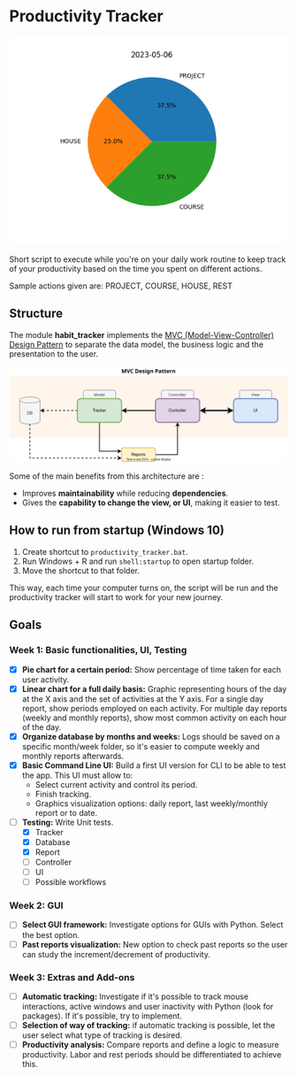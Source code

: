 # Productivity Tracker

![Sample graph](src/sample.png "Sample Graph")

Short script to execute while you're on your daily work routine to keep track
of your productivity based on the time you spent on different actions.

Sample actions given are: PROJECT, COURSE, HOUSE, REST

## Structure

The module **habit_tracker** implements the 
[MVC (Model-View-Controller) Design Pattern](https://www.geeksforgeeks.org/mvc-design-pattern/) 
to separate the data model, the business logic and the presentation to the user.


![Structure diagram](src/mvc.svg "Structure Diagram")

Some of the main benefits from this architecture are :
* Improves **maintainability** while reducing **dependencies**.
* Gives the **capability to change the view, or UI**, making it easier to test.


## How to run from startup (Windows 10)

1. Create shortcut to `productivity_tracker.bat`.
2. Run Windows + R and run `shell:startup` to open startup folder.
3. Move the shortcut to that folder.

This way, each time your computer turns on, the script will be run and the productivity tracker
will start to work for your new journey.


## Goals

### Week 1: Basic functionalities, UI, Testing

- [x] **Pie chart for a certain period:** Show percentage of time taken for each user activity.
- [x] **Linear chart for a full daily basis:** Graphic representing hours of the day at the X axis and the set
of activities at the Y axis. For a single day report, show periods employed on each activity. For multiple day
reports (weekly and monthly reports), show most common activity on each hour of the day.
- [x] **Organize database by months and weeks:** Logs should be saved on a specific month/week folder, so it's
easier to compute weekly and monthly reports afterwards.
- [x] **Basic Command Line UI:** Build a first UI version for CLI to be able to test the app. This UI must allow to:
  - Select current activity and control its period.
  - Finish tracking.
  - Graphics visualization options: daily report, last weekly/monthly report or to date.
- [ ] **Testing:** Write Unit tests.
  - [x] Tracker
  - [x] Database
  - [X] Report
  - [ ] Controller
  - [ ] UI
  - [ ] Possible workflows

### Week 2: GUI

- [ ] **Select GUI framework:** Investigate options for GUIs with Python. Select the best option.
- [ ] **Past reports visualization:** New option to check past reports so the user can study the increment/decrement
of productivity.

### Week 3: Extras and Add-ons
- [ ] **Automatic tracking:** Investigate if it's possible to track mouse interactions, active windows and user inactivity
with Python (look for packages). If it's possible, try to implement.
- [ ] **Selection of way of tracking:** if automatic tracking is possible, let the user select what type of tracking is desired.
- [ ] **Productivity analysis:** Compare reports and define a logic to measure productivity. Labor and rest periods
should be differentiated to achieve this.
